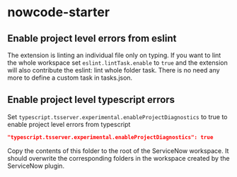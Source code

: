 # nowcode-starter

## Enable project level errors from eslint
The extension is linting an individual file only on typing. If you want to lint the whole workspace set ```eslint.lintTask.enable``` to ```true``` and the extension will also contribute the eslint: lint whole folder task. There is no need any more to define a custom task in tasks.json.

## Enable project level typescript errors
Set ```typescript.tsserver.experimental.enableProjectDiagnostics``` to true to enable project level errors from typescript
```json
"typescript.tsserver.experimental.enableProjectDiagnostics": true
```

Copy the contents of this folder to the root of the ServiceNow workspace. It should overwrite the corresponding folders in the workspace created by the ServiceNow plugin.
